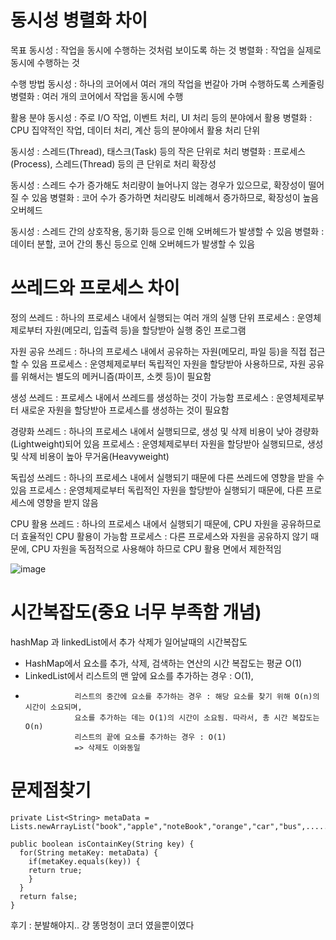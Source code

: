 # 동시성 병렬화 차이 

목표
동시성 : 작업을 동시에 수행하는 것처럼 보이도록 하는 것
병렬화 : 작업을 실제로 동시에 수행하는 것

수행 방법
동시성 : 하나의 코어에서 여러 개의 작업을 번갈아 가며 수행하도록 스케줄링
병렬화 : 여러 개의 코어에서 작업을 동시에 수행

활용 분야
동시성 : 주로 I/O 작업, 이벤트 처리, UI 처리 등의 분야에서 활용
병렬화 : CPU 집약적인 작업, 데이터 처리, 계산 등의 분야에서 활용
처리 단위

동시성 : 스레드(Thread), 태스크(Task) 등의 작은 단위로 처리
병렬화 : 프로세스(Process), 스레드(Thread) 등의 큰 단위로 처리
확장성

동시성 : 스레드 수가 증가해도 처리량이 늘어나지 않는 경우가 있으므로, 확장성이 떨어질 수 있음
병렬화 : 코어 수가 증가하면 처리량도 비례해서 증가하므로, 확장성이 높음
오버헤드

동시성 : 스레드 간의 상호작용, 동기화 등으로 인해 오버헤드가 발생할 수 있음
병렬화 : 데이터 분할, 코어 간의 통신 등으로 인해 오버헤드가 발생할 수 있음

# 쓰레드와 프로세스 차이 

정의
쓰레드 : 하나의 프로세스 내에서 실행되는 여러 개의 실행 단위
프로세스 : 운영체제로부터 자원(메모리, 입출력 등)을 할당받아 실행 중인 프로그램

자원 공유
쓰레드 : 하나의 프로세스 내에서 공유하는 자원(메모리, 파일 등)을 직접 접근할 수 있음
프로세스 : 운영체제로부터 독립적인 자원을 할당받아 사용하므로, 자원 공유를 위해서는 별도의 메커니즘(파이프, 소켓 등)이 필요함

생성
쓰레드 : 프로세스 내에서 쓰레드를 생성하는 것이 가능함
프로세스 : 운영체제로부터 새로운 자원을 할당받아 프로세스를 생성하는 것이 필요함

경량화
쓰레드 : 하나의 프로세스 내에서 실행되므로, 생성 및 삭제 비용이 낮아 경량화(Lightweight)되어 있음
프로세스 : 운영체제로부터 자원을 할당받아 실행되므로, 생성 및 삭제 비용이 높아 무거움(Heavyweight)

독립성
쓰레드 : 하나의 프로세스 내에서 실행되기 때문에 다른 쓰레드에 영향을 받을 수 있음
프로세스 : 운영체제로부터 독립적인 자원을 할당받아 실행되기 때문에, 다른 프로세스에 영향을 받지 않음

CPU 활용
쓰레드 : 하나의 프로세스 내에서 실행되기 때문에, CPU 자원을 공유하므로 더 효율적인 CPU 활용이 가능함
프로세스 : 다른 프로세스와 자원을 공유하지 않기 때문에, CPU 자원을 독점적으로 사용해야 하므로 CPU 활용 면에서 제한적임

![image](https://github.com/2nho/personal-study/assets/97571604/64362b86-6580-4e0c-b556-fa8404b2ff6f)



# 시간복잡도(중요 너무 부족함 개념)
 hashMap 과 linkedList에서 추가 삭제가 일어날때의 시간복잡도 
 
 - HashMap에서 요소를 추가, 삭제, 검색하는 연산의 시간 복잡도는 평균 O(1)
 - LinkedList에서 리스트의 맨 앞에 요소를 추가하는 경우 : O(1),
 -                리스트의 중간에 요소를 추가하는 경우 : 해당 요소를 찾기 위해 O(n)의 시간이 소요되며, 
                  요소를 추가하는 데는 O(1)의 시간이 소요됨. 따라서, 총 시간 복잡도는 O(n)
                  리스트의 끝에 요소를 추가하는 경우 : O(1)
                  => 삭제도 이와동일

# 문제점찾기
``` 
private List<String> metaData = Lists.newArrayList("book","apple","noteBook","orange","car","bus",.......n);
 
public boolean isContainKey(String key) {
  for(String metaKey: metaData) {
    if(metaKey.equals(key)) {  
    return true;            
    }       
  }      
  return false;
}
```

후기 : 분발해야지.. 걍 똥멍청이 코더 였을뿐이였다  
